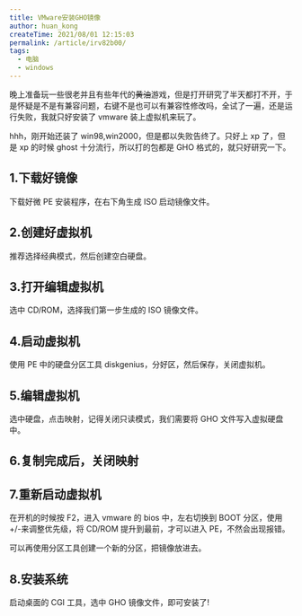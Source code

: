 ```yaml
---
title: VMware安装GHO镜像
author: huan_kong
createTime: 2021/08/01 12:15:03
permalink: /article/irv82b00/
tags: 
  - 电脑
  - windows
---
```


晚上准备玩一些很老并且有些年代的~~黄油~~游戏，但是打开研究了半天都打不开，于是怀疑是不是有兼容问题，右键不是也可以有兼容性修改吗，全试了一遍，还是运行失败，我就只好安装了 vmware 装上虚拟机来玩了。

hhh，刚开始还装了 win98,win2000，但是都以失败告终了。只好上 xp 了，但是 xp 的时候 ghost 十分流行，所以打的包都是 GHO 格式的，就只好研究一下。

## 1.下载好镜像

下载好微 PE 安装程序，在右下角生成 ISO 启动镜像文件。

## 2.创建好虚拟机

推荐选择经典模式，然后创建空白硬盘。

## 3.打开编辑虚拟机

选中 CD/ROM，选择我们第一步生成的 ISO 镜像文件。

## 4.启动虚拟机

使用 PE 中的硬盘分区工具 diskgenius，分好区，然后保存，关闭虚拟机。

## 5.编辑虚拟机

选中硬盘，点击映射，记得关闭只读模式，我们需要将 GHO 文件写入虚拟硬盘中。

## 6.复制完成后，关闭映射

## 7.重新启动虚拟机

在开机的时候按 F2，进入 vmware 的 bios 中，左右切换到 BOOT 分区，使用+/-来调整优先级，将 CD/ROM 提升到最前，才可以进入 PE，不然会出现报错。

可以再使用分区工具创建一个新的分区，把镜像放进去。

## 8.安装系统

启动桌面的 CGI 工具，选中 GHO 镜像文件，即可安装了!
